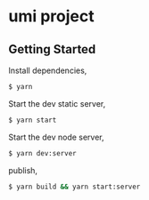 # umi project

## Getting Started

Install dependencies,

```bash
$ yarn
```

Start the dev static server,

```bash
$ yarn start
```

Start the dev node server,

```bash
$ yarn dev:server
```

publish,

```bash
$ yarn build && yarn start:server
```
